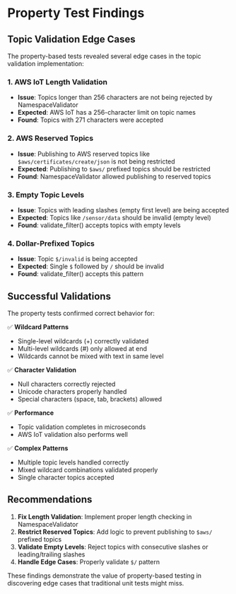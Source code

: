 # Property Test Findings

## Topic Validation Edge Cases

The property-based tests revealed several edge cases in the topic validation implementation:

### 1. AWS IoT Length Validation
- **Issue**: Topics longer than 256 characters are not being rejected by NamespaceValidator
- **Expected**: AWS IoT has a 256-character limit on topic names
- **Found**: Topics with 271 characters were accepted

### 2. AWS Reserved Topics
- **Issue**: Publishing to AWS reserved topics like `$aws/certificates/create/json` is not being restricted
- **Expected**: Publishing to `$aws/` prefixed topics should be restricted
- **Found**: NamespaceValidator allowed publishing to reserved topics

### 3. Empty Topic Levels
- **Issue**: Topics with leading slashes (empty first level) are being accepted
- **Expected**: Topics like `/sensor/data` should be invalid (empty level)
- **Found**: validate_filter() accepts topics with empty levels

### 4. Dollar-Prefixed Topics
- **Issue**: Topic `$/invalid` is being accepted
- **Expected**: Single `$` followed by `/` should be invalid
- **Found**: validate_filter() accepts this pattern

## Successful Validations

The property tests confirmed correct behavior for:

✅ **Wildcard Patterns**
- Single-level wildcards (+) correctly validated
- Multi-level wildcards (#) only allowed at end
- Wildcards cannot be mixed with text in same level

✅ **Character Validation**
- Null characters correctly rejected
- Unicode characters properly handled
- Special characters (space, tab, brackets) allowed

✅ **Performance**
- Topic validation completes in microseconds
- AWS IoT validation also performs well

✅ **Complex Patterns**
- Multiple topic levels handled correctly
- Mixed wildcard combinations validated properly
- Single character topics accepted

## Recommendations

1. **Fix Length Validation**: Implement proper length checking in NamespaceValidator
2. **Restrict Reserved Topics**: Add logic to prevent publishing to `$aws/` prefixed topics
3. **Validate Empty Levels**: Reject topics with consecutive slashes or leading/trailing slashes
4. **Handle Edge Cases**: Properly validate `$/` pattern

These findings demonstrate the value of property-based testing in discovering edge cases that traditional unit tests might miss.
